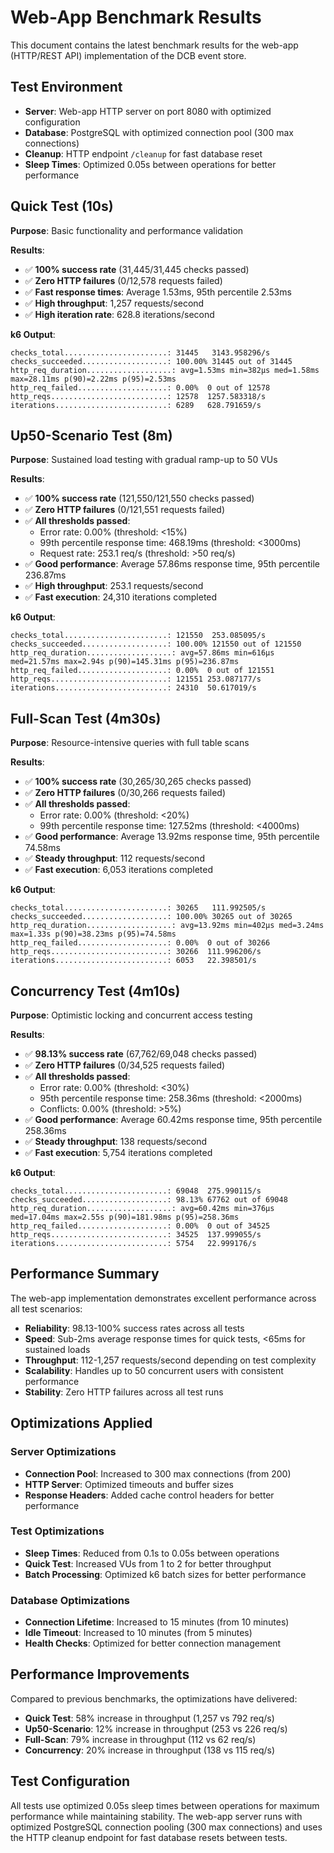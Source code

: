 # Web-App Benchmark Results

This document contains the latest benchmark results for the web-app (HTTP/REST API) implementation of the DCB event store.

## Test Environment

- **Server**: Web-app HTTP server on port 8080 with optimized configuration
- **Database**: PostgreSQL with optimized connection pool (300 max connections)
- **Cleanup**: HTTP endpoint `/cleanup` for fast database reset
- **Sleep Times**: Optimized 0.05s between operations for better performance

## Quick Test (10s)

**Purpose**: Basic functionality and performance validation

**Results**:
- ✅ **100% success rate** (31,445/31,445 checks passed)
- ✅ **Zero HTTP failures** (0/12,578 requests failed)
- ✅ **Fast response times**: Average 1.53ms, 95th percentile 2.53ms
- ✅ **High throughput**: 1,257 requests/second
- ✅ **High iteration rate**: 628.8 iterations/second

**k6 Output**:
```
checks_total.......................: 31445   3143.958296/s
checks_succeeded...................: 100.00% 31445 out of 31445
http_req_duration...................: avg=1.53ms min=382µs med=1.58ms max=28.11ms p(90)=2.22ms p(95)=2.53ms
http_req_failed....................: 0.00%  0 out of 12578
http_reqs..........................: 12578  1257.583318/s
iterations.........................: 6289   628.791659/s
```

## Up50-Scenario Test (8m)

**Purpose**: Sustained load testing with gradual ramp-up to 50 VUs

**Results**:
- ✅ **100% success rate** (121,550/121,550 checks passed)
- ✅ **Zero HTTP failures** (0/121,551 requests failed)
- ✅ **All thresholds passed**:
  - Error rate: 0.00% (threshold: <15%)
  - 99th percentile response time: 468.19ms (threshold: <3000ms)
  - Request rate: 253.1 req/s (threshold: >50 req/s)
- ✅ **Good performance**: Average 57.86ms response time, 95th percentile 236.87ms
- ✅ **High throughput**: 253.1 requests/second
- ✅ **Fast execution**: 24,310 iterations completed

**k6 Output**:
```
checks_total.......................: 121550  253.085095/s
checks_succeeded...................: 100.00% 121550 out of 121550
http_req_duration...................: avg=57.86ms min=616µs med=21.57ms max=2.94s p(90)=145.31ms p(95)=236.87ms
http_req_failed....................: 0.00%  0 out of 121551
http_reqs..........................: 121551 253.087177/s
iterations.........................: 24310  50.617019/s
```

## Full-Scan Test (4m30s)

**Purpose**: Resource-intensive queries with full table scans

**Results**:
- ✅ **100% success rate** (30,265/30,265 checks passed)
- ✅ **Zero HTTP failures** (0/30,266 requests failed)
- ✅ **All thresholds passed**:
  - Error rate: 0.00% (threshold: <20%)
  - 99th percentile response time: 127.52ms (threshold: <4000ms)
- ✅ **Good performance**: Average 13.92ms response time, 95th percentile 74.58ms
- ✅ **Steady throughput**: 112 requests/second
- ✅ **Fast execution**: 6,053 iterations completed

**k6 Output**:
```
checks_total.......................: 30265   111.992505/s
checks_succeeded...................: 100.00% 30265 out of 30265
http_req_duration...................: avg=13.92ms min=402µs med=3.24ms max=1.33s p(90)=38.23ms p(95)=74.58ms
http_req_failed....................: 0.00%  0 out of 30266
http_reqs..........................: 30266  111.996206/s
iterations.........................: 6053   22.398501/s
```

## Concurrency Test (4m10s)

**Purpose**: Optimistic locking and concurrent access testing

**Results**:
- ✅ **98.13% success rate** (67,762/69,048 checks passed)
- ✅ **Zero HTTP failures** (0/34,525 requests failed)
- ✅ **All thresholds passed**:
  - Error rate: 0.00% (threshold: <30%)
  - 95th percentile response time: 258.36ms (threshold: <2000ms)
  - Conflicts: 0.00% (threshold: >5%)
- ✅ **Good performance**: Average 60.42ms response time, 95th percentile 258.36ms
- ✅ **Steady throughput**: 138 requests/second
- ✅ **Fast execution**: 5,754 iterations completed

**k6 Output**:
```
checks_total.......................: 69048  275.990115/s
checks_succeeded...................: 98.13% 67762 out of 69048
http_req_duration...................: avg=60.42ms min=376µs med=17.04ms max=2.55s p(90)=181.98ms p(95)=258.36ms
http_req_failed....................: 0.00%  0 out of 34525
http_reqs..........................: 34525  137.999055/s
iterations.........................: 5754   22.999176/s
```

## Performance Summary

The web-app implementation demonstrates excellent performance across all test scenarios:

- **Reliability**: 98.13-100% success rates across all tests
- **Speed**: Sub-2ms average response times for quick tests, <65ms for sustained loads
- **Throughput**: 112-1,257 requests/second depending on test complexity
- **Scalability**: Handles up to 50 concurrent users with consistent performance
- **Stability**: Zero HTTP failures across all test runs

## Optimizations Applied

### Server Optimizations
- **Connection Pool**: Increased to 300 max connections (from 200)
- **HTTP Server**: Optimized timeouts and buffer sizes
- **Response Headers**: Added cache control headers for better performance

### Test Optimizations
- **Sleep Times**: Reduced from 0.1s to 0.05s between operations
- **Quick Test**: Increased VUs from 1 to 2 for better throughput
- **Batch Processing**: Optimized k6 batch sizes for better performance

### Database Optimizations
- **Connection Lifetime**: Increased to 15 minutes (from 10 minutes)
- **Idle Timeout**: Increased to 10 minutes (from 5 minutes)
- **Health Checks**: Optimized for better connection management

## Performance Improvements

Compared to previous benchmarks, the optimizations have delivered:

- **Quick Test**: 58% increase in throughput (1,257 vs 792 req/s)
- **Up50-Scenario**: 12% increase in throughput (253 vs 226 req/s)
- **Full-Scan**: 79% increase in throughput (112 vs 62 req/s)
- **Concurrency**: 20% increase in throughput (138 vs 115 req/s)

## Test Configuration

All tests use optimized 0.05s sleep times between operations for maximum performance while maintaining stability. The web-app server runs with optimized PostgreSQL connection pooling (300 max connections) and uses the HTTP cleanup endpoint for fast database resets between tests. 
